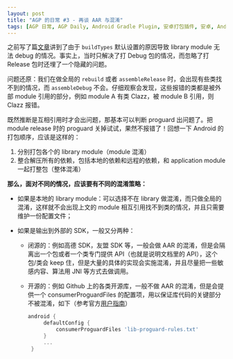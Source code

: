 ```yaml
---
layout: post
title: "AGP 的日常 #3 - 再谈 AAR 与混淆"
tags: [AGP 日常, AGP Daily, Android Gradle Plugin, 安卓打包插件, 安卓, Android, 中文]
---
```


之前写了篇[文章](http://2bab.me/2017/03/24/gradle-daily-crash-library-module-buildtypes/)讲到了由于 `buildTypes` 默认设置的原因导致  library module 无法 debug 的情况。事实上，当时只解决了打 Debug 包的情况，而忽略了打 Release 包时还埋了一个隐藏的问题。

问题还原：我们在做全局的 `rebuild` 或者 `assembleRelease` 时，会出现有些类找不到的情况，而 `assembleDebug` 不会。仔细观察会发现，这些报错的类都是被外部 module 引用的部分，例如 module A 有类 Clazz，被 module B 引用，则 Clazz 报错。

<!--more-->

既然推断是互相引用时才会出问题，那基本可以判断 proguard 出问题了。把 module release 时的 proguard 关掉试试，果然不报错了！回想一下 Android 的打包顺序，应该是这样的：

1. 分别打包各个的 library module（module 混淆）
2. 整合解压所有的依赖，包括本地的依赖和远程的依赖，和 application module 一起打整包（整体混淆）

**那么，面对不同的情况，应该要有不同的混淆策略：**

- 如果是本地的 library module：可以选择不在 library 做混淆，而只做全局的混淆，这样就不会出现上文的 module 相互引用找不到类的情况，并且只需要维护一份配置文件；

- 如果是输出到外部的 SDK，一般又分两种：

    - 闭源的：例如高德 SDK，友盟 SDK 等，一般会做 AAR 的混淆，但是会隔离出一个包或者一个类专门提供 API（也就是说明文档里的 API），这个包/类会 keep 住，但是大量的具体的实现会实施混淆，并且尽量把一些敏感内容、算法用 JNI 等方式去做调用。

    - 开源的：例如 Github 上的各类开源库，一般不做 AAR 的混淆，但是会提供一个 consumerProguardFiles 的配置项，用以保证库代码的关键部分不被混淆，如下（参考官方[用户指南](https://developer.android.com/studio/projects/android-library.html?hl=zh-cn)）
    
       ``` gradle
       android {
            defaultConfig {
                consumerProguardFiles 'lib-proguard-rules.txt'
            }
            ...
        }
       ```

